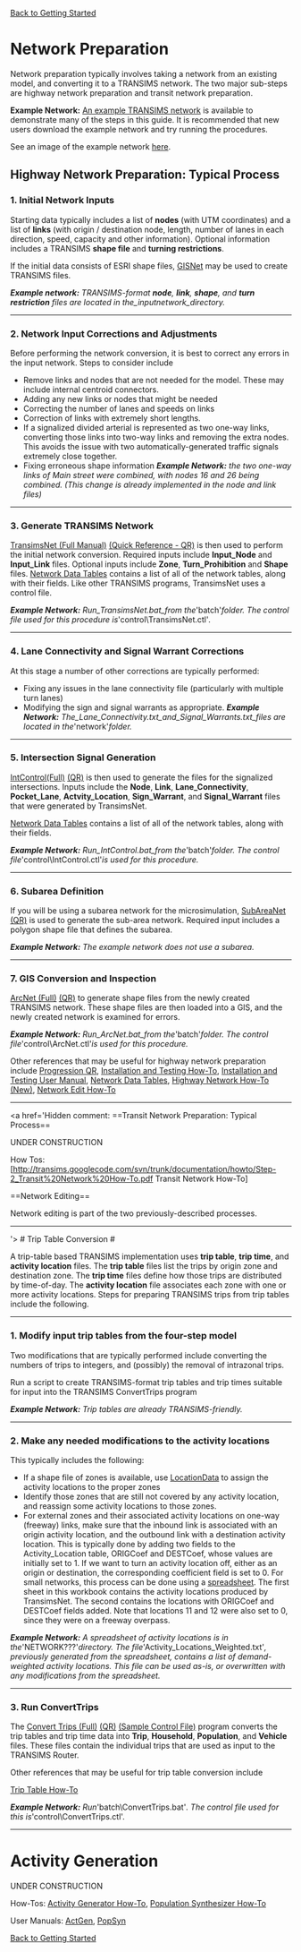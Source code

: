 [Back to Getting Started](http://code.google.com/p/transims/wiki/GettingStarted)



# Network Preparation #

Network preparation typically involves taking a network from an existing model, and converting it to a TRANSIMS network.  The two major sub-steps are highway network preparation and transit network preparation.

**Example Network:** [An example TRANSIMS network](TinyExampleInfo.md) is available to demonstrate many of the steps in this guide. It is recommended that new users download the example network and try running the procedures.

See an image of the example network [here](http://transims.googlecode.com/svn/testcases/tinyexample/inputnetwork/TinyNetwork.pdf).

## Highway Network Preparation: Typical Process ##

### 1. Initial Network Inputs ###
Starting data typically includes a list of **nodes** (with UTM coordinates) and a list of **links** (with origin / destination node, length, number of lanes in each direction, speed, capacity and other information).  Optional information includes a TRANSIMS **shape file** and **turning restrictions**.

If the initial data consists of ESRI shape files, [GISNet](http://transims.googlecode.com/svn/documentation/quickreference/GISNet%20QR.pdf) may be used to create TRANSIMS files.

_**Example network:** TRANSIMS-format **node**, **link**, **shape**, and **turn restriction** files are located in the_inputnetwork_directory._


---


### 2. Network Input Corrections and Adjustments ###
Before performing the network conversion, it is best to correct any errors in the input network.  Steps to consider include
  * Remove links and nodes that are not needed for the model.  These may include internal centroid connectors.
  * Adding any new links or nodes that might be needed
  * Correcting the number of lanes and speeds on links
  * Correction of links with extremely short lengths.
  * If a signalized divided arterial is represented as two one-way links, converting those links into two-way links and removing the extra nodes. This avoids the issue with two automatically-generated traffic signals extremely close together.
  * Fixing erroneous shape information
_**Example Network:** the two one-way links of Main street were combined, with nodes 16 and 26 being combined.  (This change is already implemented in the node and link files)_


---


### 3. Generate TRANSIMS Network ###
[TransimsNet (Full Manual)](http://transims.googlecode.com/svn/documentation/usermanuals/TransimsNet%20v4.0.pdf)  [(Quick Reference - QR)](http://transims.googlecode.com/svn/documentation/quickreference/TransimsNet%20QR.pdf) is then used to perform the initial network conversion.  Required inputs include **Input\_Node** and **Input\_Link** files.  Optional inputs include **Zone**, **Turn\_Prohibition** and **Shape** files. [Network Data Tables](http://transims.googlecode.com/svn/documentation/usermanuals/Network%20Data%20Tables%20v4.0.pdf) contains a list of all of the network tables, along with their fields. Like other TRANSIMS programs, TransimsNet uses a control file.

_**Example Network:** Run_TransimsNet.bat_from the_'batch'_folder.  The control file used for this procedure is_'control\TransimsNet.ctl'_._


---


### 4. Lane Connectivity and Signal Warrant Corrections ###
At this stage a number of other corrections are typically performed:
  * Fixing any issues in the lane connectivity file (particularly with multiple turn lanes)
  * Modifying the sign and signal warrants as appropriate.
_**Example Network:** The_Lane\_Connectivity.txt_and_Signal\_Warrants.txt_files are located in the_'network'_folder._


---


### 5. Intersection Signal Generation ###
[IntControl(Full)](http://transims.googlecode.com/svn/v4/trunk/documentation/usermanuals/IntControl%20v4.0.pdf)  [(QR)](http://transims.googlecode.com/svn/documentation/quickreference/IntControl%20QR.pdf) is then used to generate the files for the signalized intersections.
Inputs include the **Node**, **Link**, **Lane\_Connectivity**, **Pocket\_Lane**, **Actvity\_Location**, **Sign\_Warrant**, and **Signal\_Warrant** files that were generated by TransimsNet.

[Network Data Tables](http://transims.googlecode.com/svn/documentation/usermanuals/Network%20Data%20Tables%20v4.0.pdf) contains a list of all of the network tables, along with their fields.

_**Example Network:** Run_IntControl.bat_from the_'batch'_folder.  The control file_'control\IntControl.ctl'_is used for this procedure._


---


### 6. Subarea Definition ###
If you will be using a subarea network for the microsimulation,  [SubAreaNet (QR)](http://transims.googlecode.com/svn/documentation/quickreference/SubareaNet%20QR.pdf) is used to generate the sub-area network.  Required input includes a polygon shape file that defines the subarea.

_**Example Network:** The example network does not use a subarea._


---


### 7. GIS Conversion and Inspection ###
[ArcNet (Full)](http://transims.googlecode.com/svn/documentation/usermanuals/ArcNet%20v4.0.pdf) [(QR)](http://transims.googlecode.com/svn/documentation/quickreference/ArcNet%20QR.pdf) to generate shape files from the newly created TRANSIMS network.  These shape files are then loaded into a GIS, and the newly created network is examined for errors.

_**Example Network:** Run_ArcNet.bat_from the_'batch'_folder.  The control file_'control\ArcNet.ctl'_is used for this procedure._

Other references that may be useful for highway network preparation include
[Progression QR](http://transims.googlecode.com/svn/documentation/quickreference/Progression%20QR.pdf), [Installation and Testing How-To](http://transims.googlecode.com/svn/trunk/documentation/howto/Step-0_Installation%20and%20Testing%20How-To.pdf), [Installation and Testing User Manual](http://transims.googlecode.com/svn/documentation/usermanuals/Installation%20and%20Testing.pdf), [Network Data Tables](http://transims.googlecode.com/svn/documentation/usermanuals/Network%20Data%20Tables%20v4.0.pdf), [Highway Network How-To (New)](http://transims.googlecode.com/svn/trunk/documentation/howto/Step-1_Highway%20Network%20How-To.pdf), [Network Edit How-To](http://transims.googlecode.com/svn/trunk/documentation/howto/Step-3_Network%20Edit%20How-To.pdf)


---


<a href='Hidden comment: 
==Transit Network Preparation:  Typical Process==

UNDER CONSTRUCTION

How Tos: [http://transims.googlecode.com/svn/trunk/documentation/howto/Step-2_Transit%20Network%20How-To.pdf Transit Network How-To]

==Network Editing==

Network editing is part of the two previously-described processes.

<HR>
'></a>
# Trip Table Conversion #

A trip-table based TRANSIMS implementation uses **trip table**, **trip time**, and **activity location** files.
The **trip table** files list the trips by origin zone and destination zone.  The **trip time** files define how those trips are distributed by time-of-day.  The **activity location** file associates each zone with one or more activity locations. Steps for preparing TRANSIMS trips from trip tables include the following.


---


### 1. Modify input trip tables from the four-step model ###
Two modifications that are typically performed include converting the numbers of trips to integers, and (possibly) the removal of intrazonal trips.

Run a script to create TRANSIMS-format trip tables and trip times suitable for input into the TRANSIMS ConvertTrips program

_**Example Network:** Trip tables are already TRANSIMS-friendly._


---


### 2. Make any needed modifications to the activity locations ###

This typically includes the following:
  * If a shape file of zones is available, use [LocationData](http://transims.googlecode.com/svn/documentation/quickreference/LocationData%20QR.pdf) to assign the activity locations to the proper zones
  * Identify those zones that are still not covered by any activity location, and reassign some activity locations to those zones.
  * For external zones and their associated activity locations on one-way (freeway) links, make sure that the inbound link is associated with an origin activity location, and the outbound link with a destination activity location. This is typically done by adding two fields to the Activity\_Location table, ORIGCoef and DESTCoef, whose values are initially set to 1.  If we want to turn an activity location off, either as an origin or destination, the corresponding coefficient field is set to 0. For small networks, this process can be done using a [spreadsheet](http://transims.googlecode.com/svn/testcases/tinyexample/network/Activity_Location.xls).  The first sheet in this workbook contains the activity locations produced by TransimsNet.  The second contains the locations with ORIGCoef and DESTCoef fields added. Note that locations 11 and 12 were also set to 0, since they were on a freeway overpass.


_**Example Network:** A spreadsheet of activity locations is in the_'NETWORK???'_directory.  The file_'Activity\_Locations\_Weighted.txt'_, previously generated from the spreadsheet, contains a list of demand-weighted activity locations.  This file can be used as-is, or overwritten with any modifications from the spreadsheet._

---


### 3. Run ConvertTrips ###

The [Convert Trips (Full)](http://transims.googlecode.com/svn/documentation/usermanuals/ConvertTrips%20v4.0.pdf) [(QR)](http://transims.googlecode.com/svn/documentation/quickreference/ConvertTrips%20QR.pdf) [(Sample Control File)](http://transims.googlecode.com/svn/testcases/tinyexample/control/ConvertTrips.ctl) program converts the trip tables and trip time data into **Trip**, **Household**, **Population**, and **Vehicle** files. These files contain the individual trips that are used as input to the TRANSIMS Router.

Other references that may be useful for trip table conversion include

[Trip Table How-To](http://transims.googlecode.com/svn/trunk/documentation/howto/Step-6_Trip%20Table%20Conversion%20How-To.pdf)

<a href='Hidden comment: 
!SmoothData
'></a>

_**Example Network:** Run_'batch\ConvertTrips.bat'_.  The control file used for this is_'control\ConvertTrips.ctl'.


---


# Activity Generation #

UNDER CONSTRUCTION

How-Tos:  [Activity Generator How-To](http://transims.googlecode.com/svn/trunk/documentation/howto/Step-5_Activity%20Generator%20How-To.pdf), [Population Synthesizer How-To](http://transims.googlecode.com/svn/trunk/documentation/howto/Step-4_Population%20Synthesizer%20How-To.pdf)

User Manuals:  [ActGen](http://transims.googlecode.com/svn/documentation/usermanuals/ActGen%20v4.0.pdf),  [PopSyn](http://transims.googlecode.com/svn/documentation/usermanuals/PopSyn%20v4.0.pdf)

[Back to Getting Started](http://code.google.com/p/transims/wiki/GettingStarted)